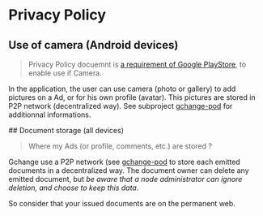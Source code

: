 # Privacy Policy

## Use of camera (Android devices)

>  Privacy Policy docuemnt is [a requirement of Google PlayStore](https://support.google.com/googleplay/android-developer/answer/113469#privacy), to enable use if Camera.

In the application, the user can use camera (photo or gallery) to add pictures on a Ad, or for his own profile (avatar).
This pictures are stored in P2P network (decentralized way). See subproject [gchange-pod](https://github.com/duniter-gchange/gchange-pod) for additionnal informations.


## Document storage (all devices)

>  Where my Ads (or profile, comments, etc.)  are stored ? 


Gchange use a P2P network (see [gchange-pod](https://github.com/duniter-gchange/gchange-pod/) to store each emitted documents in a decentralized way.
The document owner can delete any emitted document, but *be aware that a node administrator can ignore deletion, and choose to keep this data*.

So consider that your issued documents are on the permanent web.
